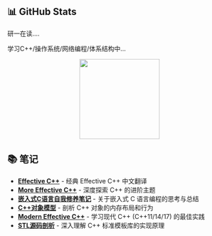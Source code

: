 <!-- Stats Section -->
## 📊 GitHub Stats




研一在读....

学习C++/操作系统/网络编程/体系结构中...
<div align="center">
  <img height="180em" src="https://github-readme-stats.vercel.app/api?username=FeiDaLI&show_icons=true&theme=tokyonight&hide_border=true&count_private=true&bg_color=0d4147" />
</div>


## 📚 笔记
* **[Effective C++](https://github.com/FeiDaLI/Effective-C-)** - 经典 Effective C++ 中文翻译
* **[More Effective C++](https://github.com/FeiDaLI/More-Effective-CPP)** - 深度探索 C++ 的进阶主题
* **[嵌入式C语言自我修养笔记](https://github.com/FeiDaLI/-C-)** - 关于嵌入式 C 语言编程的思考与总结
* **[C++对象模型](https://github.com/FeiDaLI/CPP-object-model)** - 剖析 C++ 对象的内存布局和行为
* **[Modern Effective C++](https://github.com/FeiDaLI/Effective-Modern-cpp)** - 学习现代 C++ (C++11/14/17) 的最佳实践
* **[STL源码剖析](https://github.com/FeiDaLI/STL-source-code)** - 深入理解 C++ 标准模板库的实现原理

<!-- 
You can update the following:
1. Replace "project-1", "project-2", etc. with your actual project repository names
2. Update the email, LinkedIn, Twitter links with your actual profiles
3. Modify the tech stack section to match your actual skills
4. Add or remove sections based on your preferences
-->
